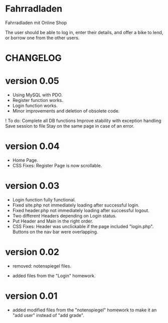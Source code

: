 # Fahrradladen
Fahrradladen mit Online Shop


The user should be able to log in, enter their details, and offer a bike to lend, or borrow one from the other users.

# CHANGELOG
# version 0.05
+ Using MySQL with PDO.
+ Register function works.
+ Login function works.
+ Minor improvements and deletion of obsolete code.

! To do: Complete all DB functions
         Improve stability with exception handling
         Save session to file
         Stay on the same page in case of an error.

# version 0.04
+ Home Page.
+ CSS Fixes:
   Register Page is now scrollable.
   
# version 0.03
+ Login function fully functional.
+ Fixed site.php not immediately loading after successful login.
+ Fixed header.php not immediately loading after successful logout.
+ Two different Headers depending on Login status.
+ Put Header and Main in the right order.
+ CSS Fixes:
   Header was unclickable if the page included "login.php".
   Buttons on the nav bar were overlapping.
   
# version 0.02
- removed: notenspiegel files.
+ added files from the "Login" homework.

# version 0.01
+ added modified files from the "notenspiegel" homework to make it an "add user" instead of "add grade".
